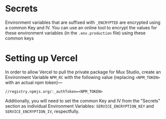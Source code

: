 





# Secrets
Environment variables that are suffixed with `_ENCRYPTED` are encrypted using a common Key and IV.  You can use an online tool to encrypt the values for these environment variables (in the `.env.production` file) using these common keys

# Setting up Vercel

In order to allow Vercel to pull the private package for Mux Studio, create an Environment Variable `NPM_RC` with the following value (replacing `<NPM_TOKEN>` with an actual npm token)—

```
//registry.npmjs.org/:_authToken=<NPM_TOKEN>
```

Additionally, you will need to set the common Key and IV from the "Secrets" section as individual Environment Variables: `SERVICE_ENCRYPTION_KEY` and `SERVICE_ENCRYPTION_IV`, respectfully.
